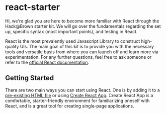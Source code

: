 # react-starter
Hi, we're glad you are here to become more familiar with React through the Hack@Brown starter kit. We will go over the fundamentals regarding the set up, specific syntax (most important points), and testing in React.

React is the most prevalently used Javascript Library to construct high-quality UIs. The main goal of this kit is to provide you with the necessary tools and versatile basis from where you can launch off and learn more via experimentation. For any further questions, feel free to ask someone or refer to the [official React documentation](https://reactjs.org/docs/getting-started.html).
## Getting Started
There are two main ways you can start using React. One is by adding it to a [pre-existing HTML file](https://reactjs.org/docs/add-react-to-a-website.html) or using [Create React App](https://github.com/facebook/create-react-app). Create React App is a comfortable, starter-friendly environment for familiarizing oneself with React, and is a great tool for creating single-page applications.



